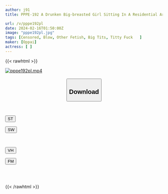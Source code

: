 ```yaml
---
author: j91
title: PPPE-192 A Drunken Big-breasted Girl Sitting In A Residential Area Near The Station Is Brought In And Imprisoned. She Is Made To Drink Alcohol And Play With Aphrodisiacs And Has Her Big Boobs All To Herself Until The Morning. Her Mind Is Clouded And She Has Sex With Her. H-chan (tentative Name)

url: /v/pppe192pl
date: 2024-02-16T01:50:00Z
image: "pppe192pl.jpg"
tags: [Censored, Blow, Other Fetish, Big Tits, Titty Fuck	]
maker: [Oppai]
actress: [ ]
---
```



{{< rawhtml >}}

<div class="video" data-videoid="QAxgd81VjpH97P">
    <a href="javascript:;">
        <img src="/v/pppe192pl/pppe192pl.jpg" width="WIDTH" height="HEIGHT" alt="pppe192pl.mp4" loading="lazy">
    </a>
</div>

<script type="text/javascript" src="https://j91.asia/asset/on-demand-st.js"></script>

<br>
  <link rel="stylesheet" href="https://j91.asia/asset/bs5.css">
  
  <center>
  <button class="btn btn-primary" type="button" data-bs-toggle="collapse" data-bs-target=".multi-collapse" aria-expanded="false" aria-controls="multiCollapseExample1 multiCollapseExample2"><h2>Download</h2></button></center>
</p>
<div class="row">
  <div class="col">
    <div class="collapse multi-collapse" id="multiCollapseExample1">
      <div class="card card-body">
	      	      <br>
<div class="buttons">  
<p><a href="https://streamtape.to/v/QAxgd81VjpH97P" target="_blank"><button class="btn-hover color-3"><i class="fa fa-download"></i> ST</button></a></p>
<p><a href="https://cdnwish.com/oaxbn8brfd7j" target="_blank"><button class="btn-hover color-2"><i class="fa fa-download"></i> SW</button></a></p></div>
    </div>
  </div>
</div>
  <div class="col">
    <div class="collapse multi-collapse" id="multiCollapseExample2">
      <div class="card card-body">
	      <br>
<div class="buttons">
<p><a href="javascript:;" target="_blank"><button class="btn-hover color-9"><i class="fa fa-download"></i> VH</button></a></p>
<p><a href="javascript:;"><button class="btn-hover color-8"><i class="fa fa-download"></i> FM</button></a></p></div>
<br><br>
      </div>
    </div>
  </div>
</div>

{{< /rawhtml >}}